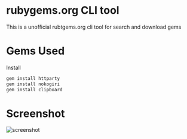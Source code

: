 # rubygems.org CLI tool

This is a unofficial rubtgems.org cli tool for search and download gems

# Gems Used

Install

```ruby
gem install httparty
gem install nokogiri
gem install clipboard

```
# Screenshot
![screenshot](https://i.imgur.com/mBxweBx.png)
